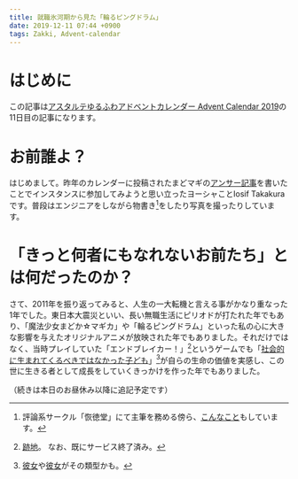 ```yaml
---
title: 就職氷河期から見た「輪るピングドラム」
date: 2019-12-11 07:44 +0900
tags: Zakki, Advent-calendar
---
```


# はじめに

この記事は[アスタルテゆるふわアドベントカレンダー Advent Calendar 2019](https://huideyeren.info/2018/12/25/tommywalker-uchinoko/)の11日目の記事になります。

# お前誰よ？

はじめまして。昨年のカレンダーに投稿されたまどマギの[アンサー記事](https://huideyeren.info/2018/12/15/sayaka-sukeroku/)を書いたことでインスタンスに参加してみようと思い立ったヨーシャことIosif Takakuraです。普段はエンジニアをしながら物書き[^1]をしたり写真を撮ったりしています。

[^1]: 評論系サークル「恢徳堂」にて主筆を務める傍ら、[こんなこと](https://tw6.jp/scenario/master/show?master_id=msf0000130)もしています。

# 「きっと何者にもなれないお前たち」とは何だったのか？

さて、2011年を振り返ってみると、人生の一大転機と言える事がかなり重なった1年でした。東日本大震災といい、長い無職生活にピリオドが打たれた年でもあり、「魔法少女まどか☆マギカ」や「輪るピングドラム」といった私の心に大きな影響を与えたオリジナルアニメが放映された年でもありました。それだけではなく、当時プレイしていた「エンドブレイカー！」[^2]というゲームでも「[社会的に生まれてくるべきではなかった子ども](http://t-walker.jp/eb/html/story/002elfheim_law.htm)」[^3]が自らの生命の価値を実感し、この世に生きる者として成長をしていくきっかけを作った年でもありました。

[^2]: [跡地](http://t-walker.jp/eb/)。 なお、既にサービス終了済み。
[^3]: [彼女](http://t-walker.jp/eb/status/?chrid=c20558)や[彼女](http://t-walker.jp/eb/status/?chrid=c28515)がその類型かも。

（続きは本日のお昼休み以降に追記予定です）